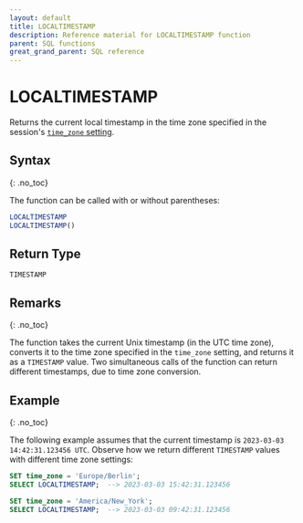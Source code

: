 ```yaml
---
layout: default
title: LOCALTIMESTAMP
description: Reference material for LOCALTIMESTAMP function
parent: SQL functions
great_grand_parent: SQL reference
---
```


# LOCALTIMESTAMP

Returns the current local timestamp in the time zone specified in the session's [`time_zone` setting](../../../Reference/system-settings.md#set-time-zone).

## Syntax
{: .no_toc}

The function can be called with or without parentheses:

```sql
LOCALTIMESTAMP
LOCALTIMESTAMP()
```

## Return Type
`TIMESTAMP`

## Remarks
{: .no_toc}

The function takes the current Unix timestamp (in the UTC time zone), converts it to the time zone specified in the `time_zone` setting, and returns it as a `TIMESTAMP` value.
Two simultaneous calls of the function can return different timestamps, due to time zone conversion.

## Example
{: .no_toc}

The following example assumes that the current timestamp is `2023-03-03 14:42:31.123456 UTC`.
Observe how we return different `TIMESTAMP` values with different time zone settings:

```sql
SET time_zone = 'Europe/Berlin';
SELECT LOCALTIMESTAMP;  --> 2023-03-03 15:42:31.123456

SET time_zone = 'America/New_York';
SELECT LOCALTIMESTAMP;  --> 2023-03-03 09:42:31.123456
```
